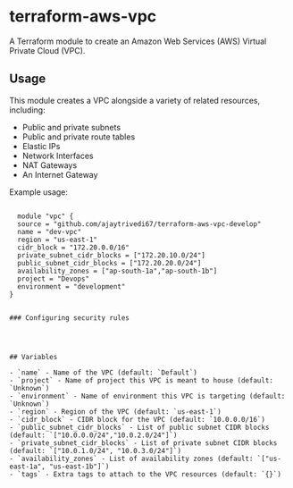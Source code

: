 # terraform-aws-vpc

A Terraform module to create an Amazon Web Services (AWS) Virtual Private Cloud (VPC).

## Usage

This module creates a VPC alongside a variety of related resources, including:

- Public and private subnets
- Public and private route tables
- Elastic IPs
- Network Interfaces
- NAT Gateways
- An Internet Gateway

Example usage:

```vpc module code
  
  module "vpc" {
  source = "github.com/ajaytrivedi67/terraform-aws-vpc-develop"
  name = "dev-vpc"
  region = "us-east-1"
  cidr_block = "172.20.0.0/16"
  private_subnet_cidr_blocks = ["172.20.10.0/24"]
  public_subnet_cidr_blocks = ["172.20.20.0/24"]
  availability_zones = ["ap-south-1a","ap-south-1b"]
  project = "Devops"
  environment = "development"
}


### Configuring security rules




## Variables

- `name` - Name of the VPC (default: `Default`)
- `project` - Name of project this VPC is meant to house (default: `Unknown`)
- `environment` - Name of environment this VPC is targeting (default: `Unknown`)
- `region` - Region of the VPC (default: `us-east-1`)
- `cidr_block` - CIDR block for the VPC (default: `10.0.0.0/16`)
- `public_subnet_cidr_blocks` - List of public subnet CIDR blocks (default: `["10.0.0.0/24","10.0.2.0/24"]`)
- `private_subnet_cidr_blocks` - List of private subnet CIDR blocks (default: `["10.0.1.0/24", "10.0.3.0/24"]`)
- `availability_zones` - List of availability zones (default: `["us-east-1a", "us-east-1b"]`)
- `tags` - Extra tags to attach to the VPC resources (default: `{}`)
